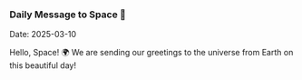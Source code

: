 ### Daily Message to Space 🌌
Date: 2025-03-10

Hello, Space! 🌍 We are sending our greetings to the universe from Earth on this beautiful day!

